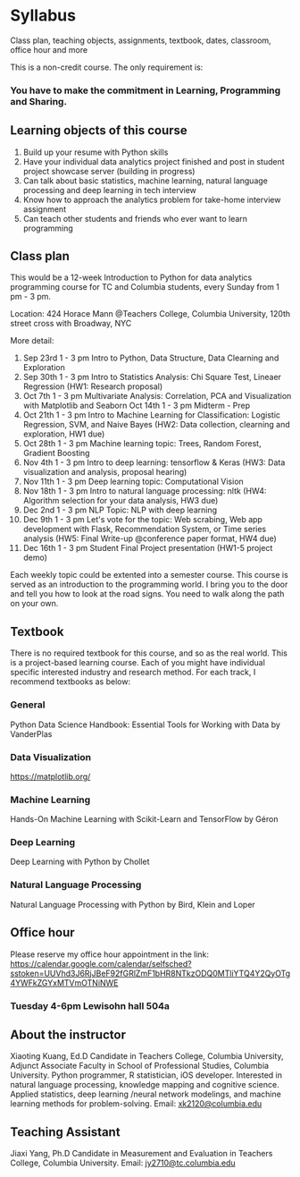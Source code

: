# Syllabus
Class plan, teaching objects, assignments, textbook, dates, classroom, office hour and more

This is a non-credit course. The only requirement is: 
### You have to make the commitment in Learning, Programming and Sharing.

## Learning objects of this course

1. Build up your resume with Python skills
2. Have your individual data analytics project finished and post in student project showcase server (building in progress)
3. Can talk about basic statistics, machine learning, natural language processing and deep learning in tech interview
4. Know how to approach the analytics problem for take-home interview assignment
4. Can teach other students and friends who ever want to learn programming

## Class plan
This would be a 12-week Introduction to Python for data analytics programming course for TC and Columbia students, every Sunday from 1 pm - 3 pm.

Location: 424 Horace Mann @Teachers College, Columbia University, 120th street cross with Broadway, NYC

More detail:
1. Sep 23rd 1 - 3 pm Intro to Python, Data Structure, Data Clearning and Exploration
2. Sep 30th 1 - 3 pm Intro to Statistics Analysis: Chi Square Test, Lineaer Regression (HW1: Research proposal)
3. Oct 7th 1 - 3 pm Multivariate Analysis: Correlation, PCA and Visualization with Matplotlib and Seaborn
   Oct 14th 1 - 3 pm Midterm - Prep
4. Oct 21th 1 - 3 pm Intro to Machine Learning for Classification: Logistic Regression, SVM, and Naive Bayes (HW2: Data collection, clearning and exploration, HW1 due)
5. Oct 28th 1 - 3 pm Machine learning topic: Trees, Random Forest, Gradient Boosting
6. Nov 4th 1 - 3 pm Intro to deep learning: tensorflow & Keras (HW3: Data visualization and analysis, proposal hearing)
7. Nov 11th 1 - 3 pm Deep learning topic: Computational Vision 
8. Nov 18th 1 - 3 pm Intro to natural language processing: nltk (HW4: Algorithm selection for your data analysis, HW3 due)
9. Dec 2nd 1 - 3 pm NLP Topic: NLP with deep learning 
10. Dec 9th 1 - 3 pm Let's vote for the topic: Web scrabing, Web app development with Flask, Recommendation System, or Time series analysis (HW5: Final Write-up @conference paper format, HW4 due)
11. Dec 16th 1 - 3 pm Student Final Project presentation (HW1-5 project demo)

Each weekly topic could be extented into a semester course. This course is served as an introduction to the programming world. I bring you to the door and tell you how to look at the road signs. You need to walk along the path on your own.

## Textbook
There is no required textbook for this course, and so as the real world. 
This is a project-based learning course. Each of you might have individual specific interested industry and research method. For each track, I recommend textbooks as below:
### General
Python Data Science Handbook: Essential Tools for Working with Data by VanderPlas
### Data Visualization
https://matplotlib.org/
### Machine Learning
Hands-On Machine Learning with Scikit-Learn and TensorFlow by Géron
### Deep Learning
Deep Learning with Python by Chollet
### Natural Language Processing
Natural Language Processing with Python by Bird, Klein and Loper


## Office hour
Please reserve my office hour appointment in the link:
https://calendar.google.com/calendar/selfsched?sstoken=UUVhd3J6RjJBeF92fGRlZmF1bHR8NTkzODQ0MTliYTQ4Y2QyOTg4YWFkZGYxMTVmOTNiNWE
### Tuesday 4-6pm Lewisohn hall 504a 


## About the instructor
Xiaoting Kuang, Ed.D Candidate in Teachers College, Columbia University, Adjunct Associate Faculty in School of Professional Studies, Columbia University. 
Python programmer, R statistician, iOS developer. Interested in natural language processing, knowledge mapping and cognitive science. Applied statistics, deep learning /neural network modelings, and machine learning methods for problem-solving.
Email: xk2120@columbia.edu

## Teaching Assistant
Jiaxi Yang, Ph.D Candidate in Measurement and Evaluation in Teachers College, Columbia University.
Email: jy2710@tc.columbia.edu
